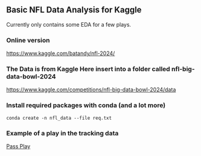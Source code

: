 ## Basic NFL Data Analysis for Kaggle

Currently only contains some EDA for a few plays.


### Online version
https://www.kaggle.com/batandy/nfl-2024/

### The Data is from Kaggle Here insert into a folder called nfl-big-data-bowl-2024
https://www.kaggle.com/competitions/nfl-big-data-bowl-2024/data

### Install required packages with conda (and a lot more)
```console
conda create -n nfl_data --file req.txt
```

### Example of a play in the tracking data
[Pass Play](https://raw.githubusercontent.com/ab5525/nfl_data_2024/main/scatter2.gif)
